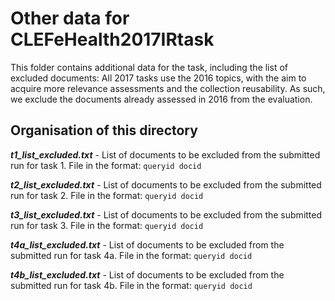 # Other data for CLEFeHealth2017IRtask

This folder contains additional data for the task, including the list of excluded documents: All 2017 tasks use the 2016 topics, with the aim to acquire more relevance assessments and the collection reusability. As such, we exclude the documents already assessed in 2016 from the evaluation. 

## Organisation of this directory

__*t1_list_excluded.txt*__ - List of documents to be excluded from the submitted run for task 1. File in the format: `queryid docid`

__*t2_list_excluded.txt*__ - List of documents to be excluded from the submitted run for task 2. File in the format: `queryid docid`

__*t3_list_excluded.txt*__ - List of documents to be excluded from the submitted run for task 3. File in the format: `queryid docid`

__*t4a_list_excluded.txt*__ - List of documents to be excluded from the submitted run for task 4a. File in the format: `queryid docid`

__*t4b_list_excluded.txt*__ - List of documents to be excluded from the submitted run for task 4b. File in the format: `queryid docid`






